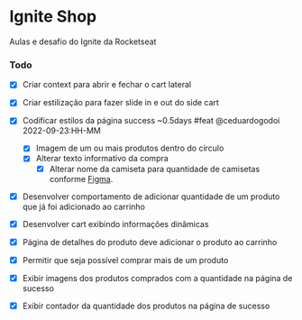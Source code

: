 # Ignite Shop

Aulas e desafio do Ignite da Rocketseat

### Todo

- [x] Criar context para abrir e fechar o cart lateral
- [x] Criar estilização para fazer slide in e out do side cart

- [x] Codificar estilos da página success ~0.5days #feat @ceduardogodoi 2022-09-23:HH-MM
  - [x] Imagem de um ou mais produtos dentro do círculo
  - [x] Alterar texto informativo da compra
    - [x] Alterar nome da camiseta para quantidade de camisetas conforme [Figma](<https://www.figma.com/file/8D9ZFJk3JMQMJ1MnbMPiT2/Ignite-Shop-2.0-(Copy)?node-id=418%3A62>).
- [x] Desenvolver comportamento de adicionar quantidade de um produto que já foi adicionado ao carrinho
- [x] Desenvolver cart exibindo informações dinâmicas
- [x] Página de detalhes do produto deve adicionar o produto ao carrinho
- [X] Permitir que seja possível comprar mais de um produto
- [X] Exibir imagens dos produtos comprados com a quantidade na página de sucesso
- [X] Exibir contador da quantidade dos produtos na página de sucesso
